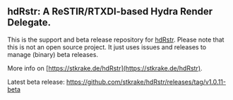 ## hdRstr: A ReSTIR/RTXDI-based Hydra Render Delegate.

This is the support and beta release repository for [hdRstr](https://stkrake.de/hdRstr). Please note that this is not an open source project.
It just uses issues and releases to manage (binary) beta releases. 

More info on [https://stkrake.de/hdRstr](https://stkrake.de/hdRstr).

Latest beta release: https://github.com/stkrake/hdRstr/releases/tag/v1.0.11-beta
